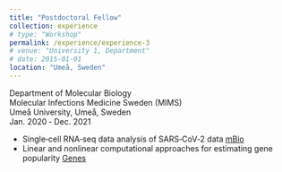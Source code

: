 ```yaml
---
title: "Postdoctoral Fellow"
collection: experience
# type: "Workshop"
permalink: /experience/experience-3
# venue: "University 1, Department"
# date: 2015-01-01
location: "Umeå, Sweden"
---
```


 
Department of Molecular Biology  
Molecular Infections Medicine Sweden (MIMS)  
Umeå University, Umeå, Sweden  
Jan. 2020 ‑ Dec. 2021  

* Single‑cell RNA‑seq data analysis of SARS‑CoV‑2 data [mBio](https://journals.asm.org/doi/pdf/10.1128/mbio.00892-22)  
* Linear and nonlinear computational approaches for estimating gene popularity [Genes](https://doi.org/10.3390/genes12020319)



